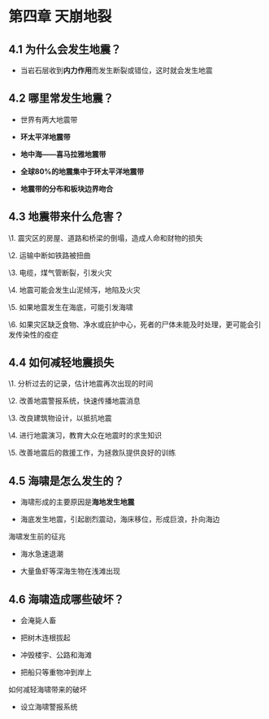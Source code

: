 # **第四章 天崩地裂**

## **4.1 为什么会发生地震？**

- 当岩石层收到**内力作用**而发生断裂或错位，这时就会发生地震

## **4.2 哪里常发生地震？**

- 世界有两大地震带

- **环太平洋地震带**

- **地中海——喜马拉雅地震带**

- **全球80%的地震集中于环太平洋地震带**

- **地震带的分布和板块边界吻合**

## **4.3 地震带来什么危害？**

\1. 震灾区的房屋、道路和桥梁的倒塌，造成人命和财物的损失

\2. 运输中断如铁路被扭曲

\3. 电缆，煤气管断裂，引发火灾

\4. 地震可能会发生山泥倾泻，地陷及火灾

\5. 如果地震发生在海底，可能引发海啸

\6. 如果灾区缺乏食物、净水或庇护中心，死者的尸体未能及时处理，更可能会引发传染性的疫症

## **4.4 如何减轻地震损失**

\1. 分析过去的记录，估计地震再次出现的时间

\2. 改善地震警报系统，快速传播地震消息

\3. 改良建筑物设计，以抵抗地震

\4. 进行地震演习，教育大众在地震时的求生知识

\5. 改善地震后的救援工作，为拯救队提供良好的训练

## **4.5 海啸是怎么发生的？**

- 海啸形成的主要原因是**海地发生地震**

- 海底发生地震，引起剧烈震动，海床移位，形成巨浪，扑向海边

 

海啸发生前的征兆

- 海水急速退潮

- 大量鱼虾等深海生物在浅滩出现

 

## **4.6 海啸造成哪些破坏？**

- 会淹毙人畜

- 把树木连根拔起

- 冲毁楼宇、公路和海滩

- 把船只等重物冲到岸上

 

如何减轻海啸带来的破坏

- 设立海啸警报系统